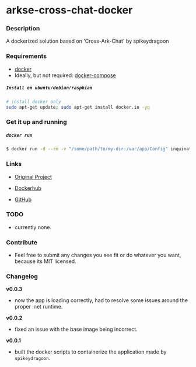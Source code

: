# arkse-cross-chat-docker

### Description

A dockerized solution based on 'Cross-Ark-Chat' by spikeydragoon

### Requirements

- [docker](https://docs.docker.com/get-docker/)
- Ideally, but not required: [docker-compose](https://docs.docker.com/compose/install/)

##### `Install on ubuntu/debian/raspbian`
```bash
# install docker only
sudo apt-get update; sudo apt-get install docker.io -yq
```

### Get it up and running

##### `docker run`

```bash
$ docker run -d --rm -v "/some/path/to/my-dir:/var/app/Config" inquinator/arkse-cross-chat:latest
```

### Links

- [Original Project](https://github.com/spikeydragoon/Cross-Ark-Chat)

- [Dockerhub](https://hub.docker.com/r/inquinator/arkse-cross-chat)

- [GitHub](https://github.com/Arosy/arkse-cross-chat-docker)

### TODO

- currently none.

### Contribute

- Feel free to submit any changes you see fit or do whatever you want, because its MIT licensed.

### Changelog

**v0.0.3**
- now the app is loading correctly, had to resolve some issues around the proper .net runtime.

**v0.0.2**
- fixed an issue with the base image being incorrect.

**v0.0.1**
- built the docker scripts to containerize the application made by `spikeydragoon`.
